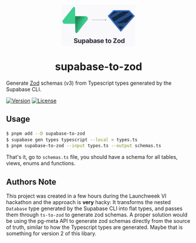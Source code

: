 <div align="center">
  <img src="assets/supabase-to-zod-logo.jpg" width="200px" align="center" />
  <h1 align="center">supabase-to-zod</h1>
</div>

Generate [Zod](https://github.com/colinhacks/zod) schemas (v3) from Typescript types generated by the Supabase CLI.

[![Version](https://img.shields.io/npm/v/supabase-to-zod.svg)](https://npmjs.org/package/supabase-to-zod)
[![License](https://img.shields.io/npm/l/supabase-to-zod.svg)](https://github.com/psteinroe/supabase-to-zod/blob/main/LICENSE)

## Usage

```sh
$ pnpm add --D supabase-to-zod
$ supabase gen types typescript --local > types.ts
$ pnpm supabase-to-zod --input types.ts --output schemas.ts
```

That's it, go to `schemas.ts` file, you should have a schema for all tables, views, enums and functions.

## Authors Note
This project was created in a few hours during the Launchweek VI hackathon and the approach is **very** hacky: It transforms the nested `Database` type generated by the Supabase CLI into flat types, and passes them through `ts-to-zod` to generate zod schemas. A proper solution would be using the pg-meta API to generate zod schemas directly from the source of truth, similar to how the Typescript types are generated. Maybe that is something for version 2 of this libary.

